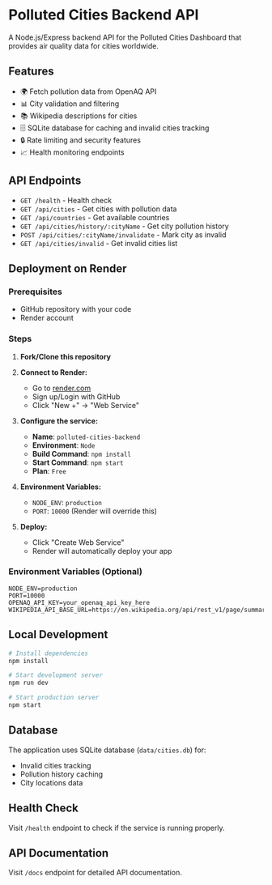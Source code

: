 # Polluted Cities Backend API

A Node.js/Express backend API for the Polluted Cities Dashboard that provides air quality data for cities worldwide.

## Features

- 🌍 Fetch pollution data from OpenAQ API
- 📊 City validation and filtering
- 📚 Wikipedia descriptions for cities
- 🗄️ SQLite database for caching and invalid cities tracking
- 🔒 Rate limiting and security features
- 📈 Health monitoring endpoints

## API Endpoints

- `GET /health` - Health check
- `GET /api/cities` - Get cities with pollution data
- `GET /api/countries` - Get available countries
- `GET /api/cities/history/:cityName` - Get city pollution history
- `POST /api/cities/:cityName/invalidate` - Mark city as invalid
- `GET /api/cities/invalid` - Get invalid cities list

## Deployment on Render

### Prerequisites
- GitHub repository with your code
- Render account

### Steps

1. **Fork/Clone this repository**

2. **Connect to Render:**
   - Go to [render.com](https://render.com)
   - Sign up/Login with GitHub
   - Click "New +" → "Web Service"

3. **Configure the service:**
   - **Name**: `polluted-cities-backend`
   - **Environment**: `Node`
   - **Build Command**: `npm install`
   - **Start Command**: `npm start`
   - **Plan**: `Free`

4. **Environment Variables:**
   - `NODE_ENV`: `production`
   - `PORT`: `10000` (Render will override this)

5. **Deploy:**
   - Click "Create Web Service"
   - Render will automatically deploy your app

### Environment Variables (Optional)

```env
NODE_ENV=production
PORT=10000
OPENAQ_API_KEY=your_openaq_api_key_here
WIKIPEDIA_API_BASE_URL=https://en.wikipedia.org/api/rest_v1/page/summary
```

## Local Development

```bash
# Install dependencies
npm install

# Start development server
npm run dev

# Start production server
npm start
```

## Database

The application uses SQLite database (`data/cities.db`) for:
- Invalid cities tracking
- Pollution history caching
- City locations data

## Health Check

Visit `/health` endpoint to check if the service is running properly.

## API Documentation

Visit `/docs` endpoint for detailed API documentation.


